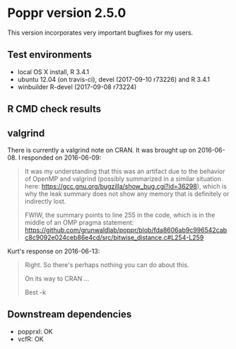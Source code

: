 # Poppr version 2.5.0

This version incorporates very important bugfixes for my users.

## Test environments

* local OS X install, R 3.4.1
* ubuntu 12.04 (on travis-ci), devel (2017-09-10 r73226) and R 3.4.1
* winbuilder R-devel (2017-09-08 r73224)

## R CMD check results

## valgrind

There is currently a valgrind note on CRAN. It was brought up on 2016-06-08.
I responded on 2016-06-09:

> It was my understanding that this was an artifact due to the behavior of OpenMP and valgrind (possibly summarized in a similar situation here: https://gcc.gnu.org/bugzilla/show_bug.cgi?id=36298), which is why the leak summary does not show any memory that is definitely or indirectly lost.
> 
> FWIW, the summary points to line 255 in the code, which is in the middle of an OMP pragma statement: https://github.com/grunwaldlab/poppr/blob/fda8606ab9c996542cabc8c9092e024ceb86e4cd/src/bitwise_distance.c#L254-L259

Kurt's response on 2016-06-13:

> Right.  So there's perhaps nothing you can do about this.
> 
> On its way to CRAN ...
> 
> Best
> -k

## Downstream dependencies

- popprxl: OK
- vcfR: OK
